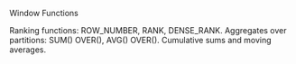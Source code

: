 Window Functions

Ranking functions: ROW_NUMBER, RANK, DENSE_RANK.
Aggregates over partitions: SUM() OVER(), AVG() OVER().
Cumulative sums and moving averages.